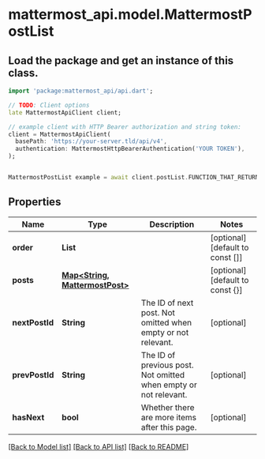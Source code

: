 # mattermost_api.model.MattermostPostList

## Load the package and get an instance of this class.
```dart
import 'package:mattermost_api/api.dart';

// TODO: Client options
late MattermostApiClient client;

// example client with HTTP Bearer authorization and string token:
client = MattermostApiClient(
  basePath: 'https://your-server.tld/api/v4',
  authentication: MattermostHttpBearerAuthentication('YOUR TOKEN'),
);


MattermostPostList example = await client.postList.FUNCTION_THAT_RETURNS_THIS_CLASS();

```

## Properties
Name | Type | Description | Notes
------------ | ------------- | ------------- | -------------
**order** | **List<String>** |  | [optional] [default to const []]
**posts** | [**Map<String, MattermostPost>**](MattermostPost.md) |  | [optional] [default to const {}]
**nextPostId** | **String** | The ID of next post. Not omitted when empty or not relevant. | [optional] 
**prevPostId** | **String** | The ID of previous post. Not omitted when empty or not relevant. | [optional] 
**hasNext** | **bool** | Whether there are more items after this page. | [optional] 

[[Back to Model list]](../GENERATED_README.md#documentation-for-models) [[Back to API list]](../GENERATED_README.md#documentation-for-api-endpoints) [[Back to README]](../GENERATED_README.md)


